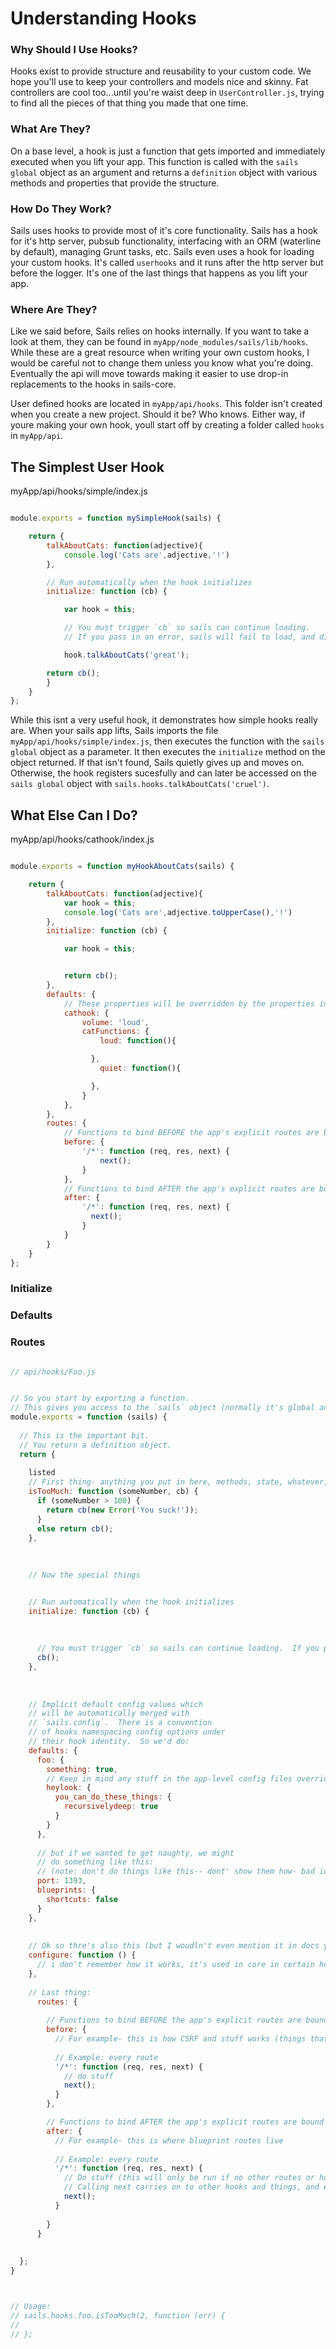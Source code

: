 # Understanding Hooks
### Why Should I Use Hooks? 
Hooks exist to provide structure and reusability to your custom code.  We hope you'll use to keep your controllers and models nice and skinny.  Fat controllers are cool too...until you're waist deep in `UserController.js`, trying to find all the pieces of that thing you made that one time.

### What Are They?
On a base level, a hook is just a function that gets imported and immediately executed when you lift your app.  This function is called with the `sails global` object as an argument and returns a `definition` object with various methods and properties that provide the structure.

### How Do They Work?
Sails uses hooks to provide most of it's core functionality.  Sails has a hook for it's http server, pubsub functionality, interfacing with an ORM (waterline by default), managing Grunt tasks, etc.  Sails even uses a hook for loading your custom hooks.  It's called `userhooks` and it runs after the http server but before the logger.  It's one of the last things that happens as you lift your app.

### Where Are They?
Like we said before, Sails relies on hooks internally.  If you want to take a look at them, they can be found in `myApp/node_modules/sails/lib/hooks`.  While these are a great resource when writing your own custom hooks, I would be careful not to change them unless you know what you're doing.  Eventually the api will move towards making it easier to use drop-in replacements to the hooks in sails-core.

User defined hooks are located in `myApp/api/hooks`.  This folder isn't created when you create a new project.  Should it be?  Who knows.  Either way, if youre making your own hook, youll start off by creating a folder called `hooks` in `myApp/api`.


## The Simplest User Hook

myApp/api/hooks/simple/index.js

```javascript

module.exports = function mySimpleHook(sails) {

    return {
        talkAboutCats: function(adjective){
            console.log('Cats are',adjective,'!')
        },

        // Run automatically when the hook initializes
        initialize: function (cb) {

            var hook = this;

            // You must trigger `cb` so sails can continue loading.
            // If you pass in an error, sails will fail to load, and display your error on the console.

            hook.talkAboutCats('great');

        return cb();
        }
    }
};


```

While this isnt a very useful hook, it demonstrates how simple hooks really are.  When your sails app lifts, Sails imports the file `myApp/api/hooks/simple/index.js`, then executes the function with the `sails global` object as a parameter.  It then executes the `initialize` method on the object returned.  If that isn't found, Sails quietly gives up and moves on.   Otherwise, the hook registers sucesfully and can later be accessed on the `sails global` object with `sails.hooks.talkAboutCats('cruel')`. 



## What Else Can I Do?

myApp/api/hooks/cathook/index.js

```javascript

module.exports = function myHookAboutCats(sails) {

    return {
        talkAboutCats: function(adjective){
            var hook = this;
            console.log('Cats are',adjective.toUpperCase(),'!')
        },
        initialize: function (cb) {

            var hook = this;


            return cb();
        },
        defaults: {
            // These properties will be overridden by the properties in myApp/config/cathook.js
            cathook: {
                volume: 'loud',
                catFunctions: {
                    loud: function(){

                  },
                    quiet: function(){

                  },
                }
            },
        },
        routes: {        
            // Functions to bind BEFORE the app's explicit routes are bound (i.e.. config/routes.js)
            before: {
                '/*': function (req, res, next) {
                    next();
                }
            },
            // Functions to bind AFTER the app's explicit routes are bound (i.e. config/routes.js)
            after: {
                '/*': function (req, res, next) {
                  next();
                }
            }
        }
    }
};


```

### Initialize

### Defaults

### Routes





<!--             var eventsToWaitFor = [];
            eventsToWaitFor.push('router:after');
            if (sails.hooks.policies) {
                eventsToWaitFor.push('hook:policies:bound');
            }
            if (sails.hooks.orm) {
                eventsToWaitFor.push('hook:orm:loaded');
            }
            if (sails.hooks.http) {
                eventsToWaitFor.push('hook:http:loaded');
            }
            if (sails.hooks.sockets) {
                eventsToWaitFor.push('hook:sockets:loaded');
            }
            if (sails.hooks.pubsub) {
                eventsToWaitFor.push('hook:pubsub:loaded');
            }
            if (sails.hooks.controllers) {
                eventsToWaitFor.push('hook:controllers:loaded');
            }
            sails.after(['hook:orm:loaded'], function(){
                Image.destroy().exec(function(){
                    Guest.destroy().exec(function(){
                        console.log('Images and Guests Destroyed')
                    })
                })
            });
 -->


```javascript

// api/hooks/Foo.js


// So you start by exporting a function.
// This gives you access to the `sails` object (normally it's global anyways but hooks are a reflectin of how core works, and this is how core works so you can disable sails if you want  anyways)
module.exports = function (sails) {
  
  // This is the important bit.
  // You return a definition object.
  return {
    
    listed
    // First thing- anything you put in here, methods, state, whatever, is accessible (just like in a service), but on `sails.hooks.foo`
    isTooMuch: function (someNumber, cb) {
      if (someNumber > 100) {
        return cb(new Error('You suck!'));
      }
      else return cb();
    },
    
    
    
    // Now the special things


    // Run automatically when the hook initializes
    initialize: function (cb) {
      
      
      
      // You must trigger `cb` so sails can continue loading.  If you pass in an error, sails will fail to load, and display your error on the console.
      cb();
    },
    
    
    
    // Implicit default config values which
    // will be automatically merged with
    // `sails.config`.  There is a convention
    // of hooks namespacing config options under
    // their hook identity.  So we'd do:
    defaults: {
      foo: {
        something: true,
        // Keep in mind any stuff in the app-level config files overrides this- these are just implicit defaults
        heylook: {
          you_can_do_these_things: {
            recursivelydeep: true
          }
        }
      },
      
      // but if we wanted to get naughty, we might
      // do something like this:
      // (note: don't do things like this-- dont' show them how- bad idea)
      port: 1393,
      blueprints: {
        shortcuts: false
      }
    },
    
    
    // Ok so thre's also this (but I woudln't even mention it in docs yet)
    configure: function () {
      // i don't remember how it works, it's used in core in certain hooks I guess- it's to get stuff in your config before running initialize.  Most important 
    },
    
    // Last thing:
      routes: {
        
        // Functions to bind BEFORE the app's explicit routes are bound (i.e.. config/routes.js)
        before: {
          // For example- this is how CSRF and stuff works (things that run beforehand)
          
          // Example: every route
          '/*': function (req, res, next) {
            // do stuff
            next();
          }
        },

        // Functions to bind AFTER the app's explicit routes are bound (i.e. config/routes.js)
        after: {
          // For example- this is where blueprint routes live
          
          // Example: every route
          '/*': function (req, res, next) {
            // Do stuff (this will only be run if no other routes or hooks pick up the request and stop it)
            // Calling next carries on to other hooks and things, and eventually will end up at the 404 handler
            next();
          }
          
        }
      }
    
    
  };
}



// Usage:
// sails.hooks.foo.isTooMuch(2, function (err) {
// 
// };
```

<docmeta name="uniqueID" value="howtheywork65532">
<docmeta name="displayName" value="How they work">
